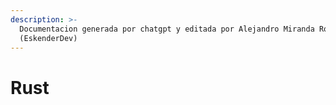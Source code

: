 ```yaml
---
description: >-
  Documentacion generada por chatgpt y editada por Alejandro Miranda Rodriguez
  (EskenderDev)
---
```


# Rust

